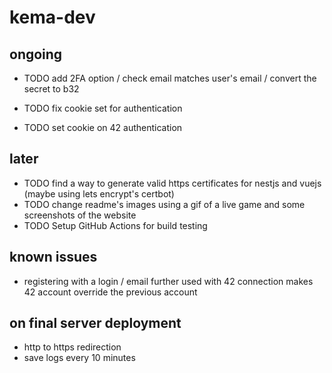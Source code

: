 # kema-dev

## ongoing

* TODO add 2FA option / check email matches user's email / convert the secret to b32

* TODO fix cookie set for authentication
* TODO set cookie on 42 authentication

## later

* TODO find a way to generate valid https certificates for nestjs and vuejs (maybe using lets encrypt's certbot)
* TODO change readme's images using a gif of a live game and some screenshots of the website
* TODO Setup GitHub Actions for build testing

## known issues

* registering with a login / email further used with 42 connection makes 42 account override the previous account

## on final server deployment

* http to https redirection
* save logs every 10 minutes
